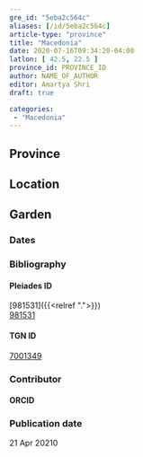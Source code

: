 ```yaml
---
gre_id: "5eba2c564c"
aliases: [/id/5eba2c564c]
article-type: "province"
title: "Macedonia"
date: 2020-07-16T09:34:20-04:00
latlon: [ 42.5, 22.5 ]
province_id: PROVINCE_ID
author: NAME_OF_AUTHOR
editor: Amartya Shri
draft: true

categories:
 - "Macedonia"
---
```


## Province

<!--- Content of Province heading --->

<!--### Province Description-->

<!-- DESCRIPTION -->


## Location

<!-- [Colonia Claudia Ara Agrippinensium (Cologne)](https://pleiades.stoa.org/places/108751) -->

<!--### Location Description-->

<!-- LEAVE THIS BLANK FOR NOW -->

<!--## Sublocation-->

<!--
[AREA WITHIN LOCATION, LIKE “PALATINE HILL”](GEOREFERENCE LINK)
A sublocation is any area larger than an individual garden, but located within a location. I would always try to include a link to a controlled vocabulary here if possible. This ID may well be different from the Garden ID, e.g., Pompeii versus a Garden in one of the houses which has its own Pleiades ID.
-->

<!--### Sublocation Description-->

<!-- DESCRIPTION -->

## Garden
<!-- List of gardens in province -->
<!-- May be left blank for now -->


### Dates
<!-- Format: For now, include dates exactly as written in the document. We will revisit the question of date formatting once more data have been collected. -->
<!-- If no date, use "unspecified" -->

### Bibliography

<!--
- BIB_ENTRY [(worldcat)](WORLDCAT_LINK_URL)
-->

<!--#### Periodo ID-->

<!-- [PERIODO_ID](https://pleiades.stoa.org/places/PLEIADES_ID) -->

#### Pleiades ID

[981531]({{<relref ".">}}) \
[981531](https://pleiades.stoa.org/places/981531)

#### TGN ID

[7001349](http://vocab.getty.edu/page/tgn/7001349)

### Contributor

<!-- [AUTHOR_NAME](AUTHOR_LINK) -->

#### ORCID

<!-- [ORCID](https://orcid.org/ORCID) -->

### Publication date


21 Apr 20210